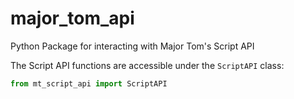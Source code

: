 # major_tom_api
Python Package for interacting with Major Tom's Script API

The Script API functions are accessible under the `ScriptAPI` class:

```python
from mt_script_api import ScriptAPI
```
